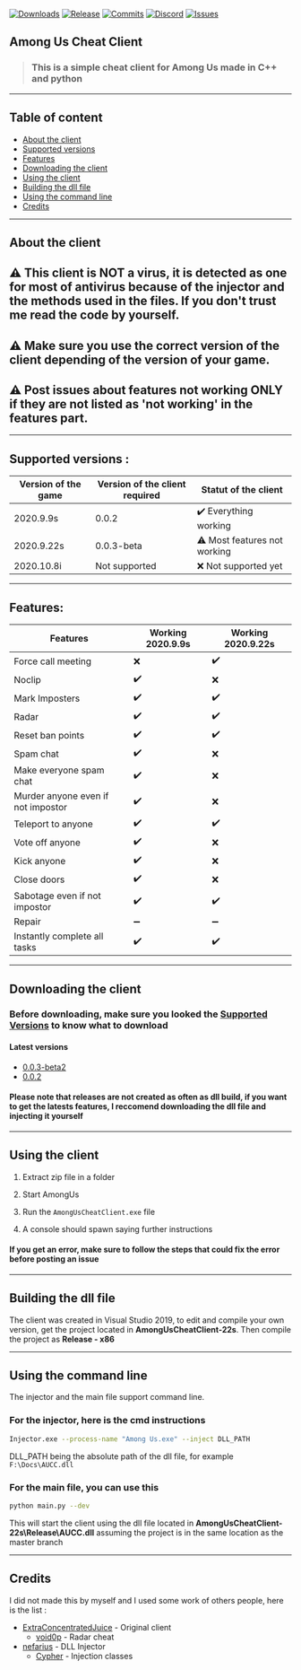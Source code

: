 [![Downloads](https://img.shields.io/github/downloads/Escartem/AmongUsCheatClient/total?color=%2303fc0f&logo=github&logoColor=%23fff&style=for-the-badge)](https://github.com/Escartem/AmongUsCheatClient/releases)
[![Release](https://img.shields.io/github/v/release/Escartem/AmongUsCheatClient?color=%2342aaf5&logo=github&logoColor=%23fff&style=for-the-badge)](https://github.com/Escartem/AmongUsCheatClient/releases)
[![Commits](https://img.shields.io/github/commits-since/Escartem/AmongUsCheatClient/0.0.1?color=%2342f58d&logo=github&logoColor=%23fff&style=for-the-badge)](https://github.com/Escartem/AmongUsCheatClient/commits/master)
[![Discord](https://img.shields.io/discord/503554429648371712?style=for-the-badge)](https://discord.gg/fzRdtVh)
[![Issues](https://img.shields.io/github/issues/Escartem/AmongUsCheatClient?style=for-the-badge)](https://github.com/Escartem/AmongUsCheatClient/issues)

## Among Us Cheat Client
> ### This is a simple cheat client for Among Us made in C++ and python

---
## Table of content

- [About the client](https://github.com/Escartem/AmongUsCheatClient#About-the-client)
- [Supported versions](https://github.com/Escartem/AmongUsCheatClient#Supported-versions)
- [Features](https://github.com/Escartem/AmongUsCheatClient#Features)
- [Downloading the client](https://github.com/Escartem/AmongUsCheatClient#Downloading-the-client)
- [Using the client](https://github.com/Escartem/AmongUsCheatClient#Using-the-client)
- [Building the dll file](https://github.com/Escartem/AmongUsCheatClient#Building-the-dll-file)
- [Using the command line](https://github.com/Escartem/AmongUsCheatClient#Using-the-command-line)
- [Credits](https://github.com/Escartem/AmongUsCheatClient#Credits)

---

## About the client

## :warning: This client is NOT a virus, it is detected as one for most of antivirus because of the injector and the methods used in the files. If you don't trust me read the code by yourself.

## :warning: Make sure you use the correct version of the client depending of the version of your game.

## :warning: Post issues about features not working ONLY if they are not listed as 'not working' in the features part.

---

## Supported versions :

| Version of the game | Version of the client required | Statut of the client |
| ---- | ---- | ---- |
| 2020.9.9s |  0.0.2 | :heavy_check_mark: Everything working |
| 2020.9.22s | 0.0.3-beta | :warning: Most features not working |
| 2020.10.8i | Not supported | :x: Not supported yet |

---

## Features:

| Features | Working 2020.9.9s | Working 2020.9.22s |
| ---- | ---- | ---- |
| Force call meeting | :x: | :heavy_check_mark: |
| Noclip | :heavy_check_mark: | :x: |
| Mark Imposters | :heavy_check_mark: | :heavy_check_mark: |
| Radar | :heavy_check_mark: | :heavy_check_mark: |
| Reset ban points | :heavy_check_mark: | :heavy_check_mark: |
| Spam chat | :heavy_check_mark: | :x: |
| Make everyone spam chat | :heavy_check_mark: | :x: |
| Murder anyone even if not impostor | :heavy_check_mark: | :x: |
| Teleport to anyone | :heavy_check_mark: | :heavy_check_mark: |
| Vote off anyone | :heavy_check_mark: | :x: |
| Kick anyone | :heavy_check_mark: | :x: |
| Close doors | :heavy_check_mark: | :x: |
| Sabotage even if not impostor | :heavy_check_mark: | :heavy_check_mark: |
| Repair | :heavy_minus_sign: | :heavy_minus_sign: |
| Instantly complete all tasks | :heavy_check_mark: | :heavy_check_mark: |

---

## Downloading the client

### Before downloading, make sure you looked the [Supported Versions](https://github.com/Escartem/AmongUsCheatClient#Supported-versions) to know what to download

#### Latest versions

- [0.0.3-beta2](https://github.com/Escartem/AmongUsCheatClient/releases/tag/0.0.3-beta2)
- [0.0.2](https://github.com/Escartem/AmongUsCheatClient/releases/tag/0.0.2)

#### Please note that releases are not created as often as dll build, if you want to get the latests features, I reccomend downloading the dll file and injecting it yourself

---

## Using the client

1. Extract zip file in a folder

2. Start AmongUs

3. Run the `AmongUsCheatClient.exe` file

4. A console should spawn saying further instructions

#### If you get an error, make sure to follow the steps that could fix the error before posting an issue

---

## Building the dll file

The client was created in Visual Studio 2019, to edit and compile your own version, get the project located in **AmongUsCheatClient-22s**.
Then compile the project as **Release - x86**

---

## Using the command line

The injector and the main file support command line.

### For the injector, here is the cmd instructions

```bash
Injector.exe --process-name "Among Us.exe" --inject DLL_PATH
```

DLL_PATH being the absolute path of the dll file, for example `F:\Docs\AUCC.dll`

### For the main file, you can use this

```bash
python main.py --dev
```

This will start the client using the dll file located in **AmongUsCheatClient-22s\Release\AUCC.dll** assuming the project is in the same location as the master branch

---

## Credits
I did not made this by myself and I used some work of others people, here is the list :
- [ExtraConcentratedJuice](https://github.com/ExtraConcentratedJuice) - Original client
  - [void0p](https://github.com/v0idp) - Radar cheat
- [nefarius](https://github.com/nefarius) - DLL Injector
  - [Cypher](http://www.raptorfactor.com/) - Injection classes
